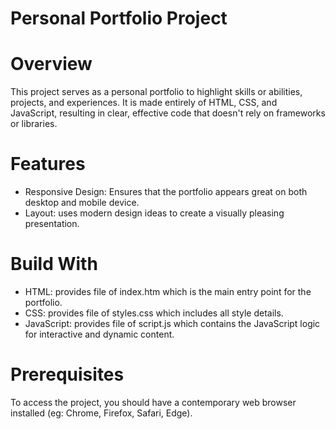 # Personal Portfolio Project

# Overview 
This project serves as a personal portfolio to highlight skills or  abilities, projects, and experiences. It is made entirely of HTML, CSS, and JavaScript, resulting in clear, effective code that doesn't rely on frameworks or libraries.

# Features
* Responsive Design: Ensures that the portfolio appears great on both desktop and mobile device.
* Layout: uses modern design ideas to create a visually pleasing presentation.

# Build With 
* HTML: provides file of index.htm which is the main entry point for the portfolio.
* CSS: provides file of styles.css which includes all style details.
* JavaScript: provides file of script.js which contains the JavaScript logic for interactive and dynamic content.

# Prerequisites
To access the project, you should have a contemporary web browser installed (eg: Chrome, Firefox, Safari, Edge).
